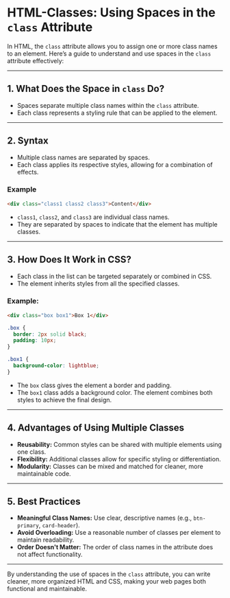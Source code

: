 # HTML-Classes: Using Spaces in the `class` Attribute

In HTML, the `class` attribute allows you to assign one or more class names to an element. Here’s a guide to understand and use spaces in the `class` attribute effectively:

---

## 1. What Does the Space in `class` Do?

- Spaces separate multiple class names within the `class` attribute.
- Each class represents a styling rule that can be applied to the element.

---

## 2. Syntax

- Multiple class names are separated by spaces.
- Each class applies its respective styles, allowing for a combination of effects.

### Example

```html
<div class="class1 class2 class3">Content</div>
```

- `class1`, `class2`, and `class3` are individual class names.
- They are separated by spaces to indicate that the element has multiple classes.

---

## 3. How Does It Work in CSS?

- Each class in the list can be targeted separately or combined in CSS.
- The element inherits styles from all the specified classes.

### Example:

```html
<div class="box box1">Box 1</div>
```

```css
.box {
  border: 2px solid black;
  padding: 10px;
}

.box1 {
  background-color: lightblue;
}
```

- The `box` class gives the element a border and padding.
- The `box1` class adds a background color.
  The element combines both styles to achieve the final design.

---

## 4. Advantages of Using Multiple Classes

- **Reusability:** Common styles can be shared with multiple elements using one class.
- **Flexibility:** Additional classes allow for specific styling or differentiation.
- **Modularity:** Classes can be mixed and matched for cleaner, more maintainable code.

---

## 5. Best Practices

- **Meaningful Class Names:** Use clear, descriptive names (e.g., `btn-primary`, `card-header`).
- **Avoid Overloading:** Use a reasonable number of classes per element to maintain readability.
- **Order Doesn't Matter:** The order of class names in the attribute does not affect functionality.

---

By understanding the use of spaces in the `class` attribute, you can write cleaner, more organized HTML and CSS, making your web pages both functional and maintainable.
